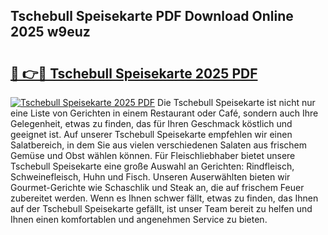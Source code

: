 ## Tschebull Speisekarte PDF Download Online 2025 w9euz

# <h2><a href="http://gc5kkdn.nevu.top/?p=Tschebull+Speisekarte">🔗 👉🔴 Tschebull Speisekarte 2025 PDF</a></h2>

[![Tschebull Speisekarte 2025 PDF](https://i.imgur.com/dBaPXMq.png)](http://gc5kkdn.nevu.top/?p=Tschebull+Speisekarte)
Die Tschebull Speisekarte ist nicht nur eine Liste von Gerichten in einem Restaurant oder Café, sondern auch Ihre Gelegenheit, etwas zu finden, das für Ihren Geschmack köstlich und geeignet ist. Auf unserer Tschebull Speisekarte empfehlen wir einen Salatbereich, in dem Sie aus vielen verschiedenen Salaten aus frischem Gemüse und Obst wählen können. Für Fleischliebhaber bietet unsere Tschebull Speisekarte eine große Auswahl an Gerichten: Rindfleisch, Schweinefleisch, Huhn und Fisch. Unseren Auserwählten bieten wir Gourmet-Gerichte wie Schaschlik und Steak an, die auf frischem Feuer zubereitet werden. Wenn es Ihnen schwer fällt, etwas zu finden, das Ihnen auf der Tschebull Speisekarte gefällt, ist unser Team bereit zu helfen und Ihnen einen komfortablen und angenehmen Service zu bieten.
